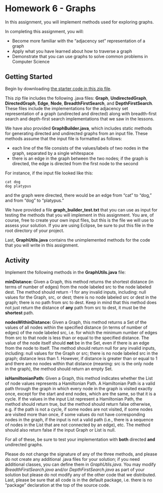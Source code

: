 # Homework 6 - Graphs

In this assignment, you will implement methods used for exploring graphs.

In completing this assignment, you will:

- Become more familiar with the “adjacency set” representation of a graph
- Apply what you have learned about how to traverse a graph
- Demonstrate that you can use graphs to solve common problems in Computer Science

## Getting Started
Begin by downloading [the starter code in this zip file](https://prod-edxapp.edx-cdn.org/assets/courseware/v1/114ac7e923b2aa4cf9adf43cae18eb3b/asset-v1:PennX+SD2x+2T2017+type@asset+block/Graph-code.zip).

This zip file includes the following .java files: **Graph**, **UndirectedGraph**, **DirectedGraph**, **Edge**, **Node**, **BreadthFirstSearch**, and **DepthFirstSearch**. These files include the implementations for the adjacency set representation of a graph (undirected and directed) along with breadth-first search and depth-first search implementations that we saw in the lessons.

We have also provided **GraphBuilder.java**, which includes static methods for generating directed and undirected graphs from an input file. These methods assume that the input file is formatted as follows:

- each line of the file consists of the values/labels of two nodes in the graph, separated by a single whitespace
- there is an edge in the graph between the two nodes; if the graph is directed, the edge is directed from the first node to the second

For instance, if the input file looked like this:
```
cat dog
dog platypus
```
and the graph were directed, there would be an edge from “cat” to “dog,” and from “dog” to “platypus.”

We have provided a file **graph_builder_test.txt** that you can use as input for testing the methods that you will implement in this assignment. You are, of course, free to create your own input files, but this is the file we will use to assess your solution. If you are using Eclipse, be sure to put this file in the root directory of your project.

Last, **GraphUtils.java** contains the unimplemented methods for the code that you will write in this assignment.

## Activity
Implement the following methods in the **GraphUtils.java** file:

**minDistance:** Given a Graph, this method returns the shortest distance (in terms of number of edges) from the node labeled src to the node labeled dest. The method should return -1 for any invalid inputs, including: null values for the Graph, src, or dest; there is no node labeled src or dest in the graph; there is no path from src to dest. Keep in mind that this method does not just return the distance of **any** path from src to dest, it must be the **shortest** path.

**nodesWithinDistance:** Given a Graph, this method returns a Set of the values of all nodes within the specified distance (in terms of number of edges) of the node labeled src, i.e. for which the minimum number of edges from src to that node is less than or equal to the specified distance. The value of the node itself should **not** be in the Set, even if there is an edge from the node to itself. The method should return null for any invalid inputs, including: null values for the Graph or src; there is no node labeled src in the graph; distance less than 1. However, if distance is greater than or equal to 1 and there are no nodes within that distance (meaning: src is the only node in the graph), the method should return an empty Set.

**isHamiltonianPath:** Given a Graph, this method indicates whether the List of node values represents a Hamiltonian Path. A Hamiltonian Path is a valid path through the graph in which every node in the graph is visited exactly once, except for the start and end nodes, which are the same, so that it is a cycle. If the values in the input List represent a Hamiltonian Path, the method should return true, but the method should return false otherwise, e.g. if the path is not a cycle, if some nodes are not visited, if some nodes are visited more than once, if some values do not have corresponding nodes in the graph, if the input is not a valid path (i.e., there is a sequence of nodes in the List that are not connected by an edge), etc. The method should also return false if the input Graph or List is null.

For all of these, be sure to test your implementation with **both** directed **and** undirected graphs.

Please do not change the signature of any of the three methods, and please do not create any additional .java files for your solution; if you need additional classes, you can define them in _GraphUtils.java_. You may modify _BreadthFirstSearch.java_ and/or _DepthFirstSearch.java_ as part of your solution but please do not modify any of the other code that we distributed. Last, please be sure that all code  is in the default package, i.e. there is no “package” declaration at the top of the source code.




